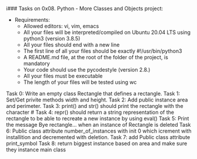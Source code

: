 i### Tasks on 0x08. Python - More Classes and Objects project:
- Requirements:
	- Allowed editors: vi, vim, emacs
	- All your files will be interpreted/compiled on Ubuntu 20.04 LTS using python3 (version 3.8.5)
	- All your files should end with a new line
	- The first line of all your files should be exactly #!/usr/bin/python3
	- A README.md file, at the root of the folder of the project, is mandatory
	- Your code should use the pycodestyle (version 2.8.\)
	- All your files must be executable
	- The length of your files will be tested using wc

Task 0: Write an empty class Rectangle that defines a rectangle.
Task 1: Set/Get privite methods width and height.
Task 2: Add public instance area and perimeter.
Task 3: print() and str() should print the rectangle with the character #
Task 4: repr() should return a string representation of the rectangle to be able to recreate a new instance by using eval()
Task 5: Print the message Bye rectangle... when an instance of Rectangle is deleted
Task 6: Public class attribute number_of_instances with init 0 which icrement with installition and decremented with deletion.
Task 7: add Public class attribute print_symbol
Task 8: return biggest instance based on area and make sure they instance main class
